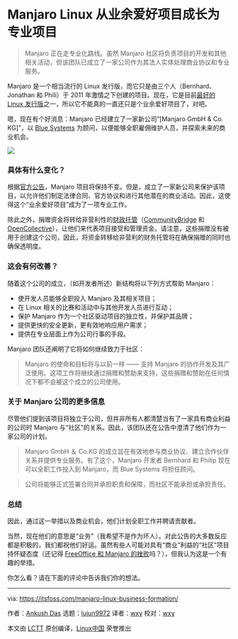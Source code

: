 [#]: collector: (lujun9972)
[#]: translator: (wxy)
[#]: reviewer: (wxy)
[#]: publisher: (wxy)
[#]: url: (https://linux.cn/article-11349-1.html)
[#]: subject: (Manjaro Linux Graduates From A Hobby Project To A Professional Project)
[#]: via: (https://itsfoss.com/manjaro-linux-business-formation/)
[#]: author: (Ankush Das https://itsfoss.com/author/ankush/)

Manjaro Linux 从业余爱好项目成长为专业项目
======

> Manjaro 正在走专业化路线。虽然 Manjaro 社区将负责项目的开发和其他相关活动，但该团队已成立了一家公司作为其法人实体处理商业协议和专业服务。

Manjaro 是一个相当流行的 Linux 发行版，而它只是由三个人（Bernhard、Jonathan 和 Phili）于 2011 年激情之下创建的项目。现在，它是目前[最好的 Linux 发行版][1]之一，所以它不能真的一直还只是个业余爱好项目了，对吧。

嗯，现在有个好消息：Manjaro 已经建立了一家新公司“[Manjaro GmbH & Co. KG]”，以 [Blue Systems][2] 为顾问，以便能够全职雇佣维护人员，并探索未来的商业机会。

![][3]

### 具体有什么变化？

根据[官方公告][4]，Manjaro 项目将保持不变。但是，成立了一家新公司来保护该项目，以允许他们制定法律合同、官方协议和进行其他潜在的商业活动。因此，这使得这个“业余爱好项目”成为了一项专业工作。

除此之外，捐赠资金将转给非营利性的[财政托管][5]（[CommunityBridge][6] 和 [OpenCollective][7]），让他们来代表项目接受和管理资金。请注意，这些捐赠没有被用于创建这个公司，因此，将资金转移给非营利的财务托管将在确保捐赠的同时也确保透明度。

### 这会有何改善？

随着这个公司的成立，（如开发者所述）新结构将以下列方式帮助 Manjaro：

* 使开发人员能够全职投入 Manjaro 及其相关项目；
* 在 Linux 相关的比赛和活动中与其他开发人员进行互动；
* 保护 Manjaro 作为一个社区驱动项目的独立性，并保护其品牌；
* 提供更快的安全更新，更有效地响应用户需求；
* 提供在专业层面上作为公司行事的手段。

Manjaro 团队还阐明了它将如何继续致力于社区：

> Manjaro 的使命和目标将与以前一样 —— 支持 Manjaro 的协作开发及其广泛使用。这项工作将继续通过捐赠和赞助来支持，这些捐赠和赞助在任何情况下都不会被这个成立的公司使用。

### 关于 Manjaro 公司的更多信息

尽管他们提到该项目将独立于公司，但并非所有人都清楚当有了一家具有商业利益的公司时 Manjaro 与“社区”的关系。因此，该团队还在公告中澄清了他们作为一家公司的计划。

> Manjaro GmbH ＆ Co.KG 的成立旨在有效地参与商业协议、建立合作伙伴关系并提供专业服务。有了这个，Manjaro 开发者 Bernhard 和 Philip 现在可以全职工作投入到 Manjaro，而 Blue Systems 将担任顾问。

> 公司将能够正式签署合同并承担职责和保障，而社区不能承担或承担责任。

### 总结

因此，通过这一举措以及商业机会，他们计划全职工作并聘请贡献者。

当然，现在他们的意思是“业务”（我希望不是作为坏人）。对此公告的大多数反应都是积极的，我们都祝他们好运。虽然有些人可能对具有“商业”利益的“社区”项目持怀疑态度（还记得 [FreeOffice 和 Manjaro 的挫败][9]吗？），但我认为这是一个有趣的举措。

你怎么看？请在下面的评论中告诉我们你的想法。

--------------------------------------------------------------------------------

via: https://itsfoss.com/manjaro-linux-business-formation/

作者：[Ankush Das][a]
选题：[lujun9972][b]
译者：[wxy](https://github.com/wxy)
校对：[wxy](https://github.com/wxy)

本文由 [LCTT](https://github.com/LCTT/TranslateProject) 原创编译，[Linux中国](https://linux.cn/) 荣誉推出

[a]: https://itsfoss.com/author/ankush/
[b]: https://github.com/lujun9972
[1]: https://itsfoss.com/best-linux-distributions/
[2]: https://www.blue-systems.com/
[3]: https://i1.wp.com/itsfoss.com/wp-content/uploads/2019/09/manjaro-gmbh.jpg?ssl=1
[4]: https://forum.manjaro.org/t/manjaro-is-taking-the-next-step/102105
[5]: https://en.wikipedia.org/wiki/Fiscal_sponsorship
[6]: https://communitybridge.org/
[7]: https://opencollective.com/
[8]: https://itsfoss.com/linux-mint-hacked/
[9]: https://itsfoss.com/libreoffice-freeoffice-manjaro-linux/
